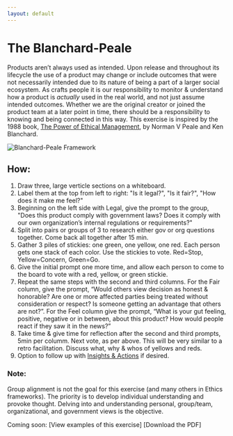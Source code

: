 ```yaml
---
layout: default
---
```


# The Blanchard-Peale

Products aren’t always used as intended. Upon release and throughout its lifecycle the use of a product may change or include outcomes that were not necessarily intended due to its nature of being a part of a larger social ecosystem. As crafts people it is our responsibility to monitor & understand how a product is *actually* used in the real world, and not just assume intended outcomes. Whether we are the original creator or joined the product team at a later point in time, there should be a responsibility to knowing and being connected in this way. This exercise is inspired by the 1988 book, [The Power of Ethical Management](https://www.amazon.com/Power-Ethical-Management-Norman-Peale/dp/0688070620), by Norman V Peale and Ken Blanchard.

![Blanchard-Peale Framework](https://mkdale.github.com/ethics-frameworks/assets/img/Blanchard-Peale.jpg)

## How:

1. Draw three, large verticle sections on a whiteboard.
2. Label them at the top from left to right: "Is it legal?", "Is it fair?", "How does it make me feel?"
3. Beginning on the left side with Legal, give the prompt to the group, "Does this product comply with government laws? Does it comply with our own organization’s internal regulations or requirements?"
4. Split into pairs or groups of 3 to research either gov or org questions together. Come back all together after 15 min.
5. Gather 3 piles of stickies: one green, one yellow, one red. Each person gets one stack of each color. Use the stickies to vote. Red=Stop, Yellow=Concern, Green=Go.
6. Give the initial prompt one more time, and allow each person to come to the board to vote with a red, yellow, or green stickie.
7. Repeat the same steps with the second and third columns. For the Fair column, give the prompt, “Would others view decision as honest & honorable? Are one or more affected parties being treated without consideration or respect? Is someone getting an advantage that others are not?”. For the Feel column give the prompt, “What is your gut feeling, positive, negative or in between, about this product? How would people react if they saw it in the news?”
8. Take time & give time for reflection after the second and third prompts, 5min per columm. Next vote, as per above. This will be very similar to a retro facilitation. Discuss what, why & whos of yellows and reds. 
9. Option to follow up with 
[Insights & Actions](http://www.designkit.org/methods/62) if desired.

### Note: 
Group alignment is not the goal for this exercise (and many others in Ethics frameworks). The priority is to develop individual understanding and provoke thought. Delving into and understanding personal, group/team, organizational, and government views is the objective.

Coming soon:
[View examples of this exercise]
[Download the PDF]